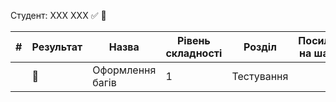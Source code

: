 Студент:
ХХХ ХХХ
:white_check_mark:
:black_square_button:

| #   | Результат             | Назва                | Рівень складності | Розділ     | Посилання на шаблон | 
| --- | ---                   | ---                  | ---               | ---        | ---                 |
|     | :black_square_button: | Оформлення багів     | 1                 | Тестування |                     |
